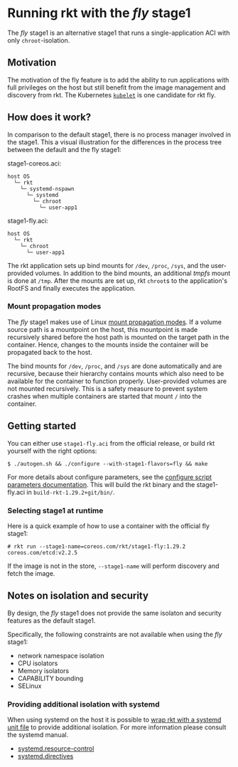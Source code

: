 # Running rkt with the *fly* stage1

The *fly* stage1 is an alternative stage1 that runs a single-application ACI with only `chroot`-isolation.


## Motivation

The motivation of the fly feature is to add the ability to run applications with full privileges on the host but still benefit from the image management and discovery from rkt.
The Kubernetes [`kubelet`][kubelet] is one candidate for rkt fly.


## How does it work?

In comparison to the default stage1, there is no process manager involved in the stage1.
This a visual illustration for the differences in the process tree between the default and the fly stage1:

stage1-coreos.aci:

```
host OS
  └─ rkt
    └─ systemd-nspawn
      └─ systemd
        └─ chroot
          └─ user-app1
```


stage1-fly.aci:

```
host OS
  └─ rkt
    └─ chroot
      └─ user-app1
```

The rkt application sets up bind mounts for `/dev`, `/proc`, `/sys`, and the user-provided volumes.
In addition to the bind mounts, an additional *tmpfs* mount is done at `/tmp`.
After the mounts are set up, rkt `chroot`s to the application's RootFS and finally executes the application.


### Mount propagation modes

The *fly* stage1 makes use of Linux [mount propagation modes][sharedsubtree].
If a volume source path is a mountpoint on the host, this mountpoint is made recursively shared before the host path is mounted on the target path in the container.
Hence, changes to the mounts inside the container will be propagated back to the host.

The bind mounts for `/dev`, `/proc`, and `/sys` are done automatically and are recursive, because their hierarchy contains mounts which also need to be available for the container to function properly.
User-provided volumes are not mounted recursively.
This is a safety measure to prevent system crashes when multiple containers are started that mount `/` into the container.


## Getting started

You can either use `stage1-fly.aci` from the official release, or build rkt yourself with the right options:

```
$ ./autogen.sh && ./configure --with-stage1-flavors=fly && make
```

For more details about configure parameters, see the [configure script parameters documentation][build-configure].
This will build the rkt binary and the stage1-fly.aci in `build-rkt-1.29.2+git/bin/`.

### Selecting stage1 at runtime

Here is a quick example of how to use a container with the official fly stage1:

```
# rkt run --stage1-name=coreos.com/rkt/stage1-fly:1.29.2 coreos.com/etcd:v2.2.5
```

If the image is not in the store, `--stage1-name` will perform discovery and fetch the image.

## Notes on isolation and security

By design, the *fly* stage1 does not provide the same isolaton and security features as the default stage1.

Specifically, the following constraints are not available when using the *fly* stage1:

- network namespace isolation
- CPU isolators
- Memory isolators
- CAPABILITY bounding
- SELinux

### Providing additional isolation with systemd

When using systemd on the host it is possible to [wrap rkt with a systemd unit file][systemd-unit] to provide additional isolation.
For more information please consult the systemd manual.
* [systemd.resource-control][systemd.resource-control]
* [systemd.directives][systemd.directives]


[build-configure]: build-configure.md
[kubelet]: http://kubernetes.io/docs/admin/kubelet/
[sharedsubtree]: https://www.kernel.org/doc/Documentation/filesystems/sharedsubtree.txt
[systemd.directives]: http://www.freedesktop.org/software/systemd/man/systemd.directives.html
[systemd.resource-control]: http://www.freedesktop.org/software/systemd/man/systemd.resource-control.html
[systemd-unit]: using-rkt-with-systemd.md#advanced-unit-file
